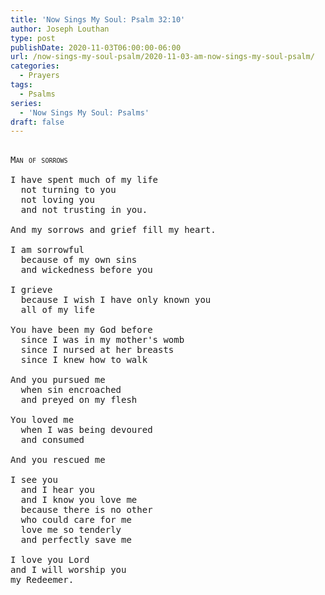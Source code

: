 ```yaml
---
title: 'Now Sings My Soul: Psalm 32:10'
author: Joseph Louthan
type: post
publishDate: 2020-11-03T06:00:00-06:00
url: /now-sings-my-soul-psalm/2020-11-03-am-now-sings-my-soul-psalm/
categories:
  - Prayers
tags:
  - Psalms
series:
  - 'Now Sings My Soul: Psalms'
draft: false
---
```

<pre>
<div style="font-variant: small-caps;">
Man of sorrows
</div>
I have spent much of my life
  not turning to you
  not loving you
  and not trusting in you.

And my sorrows and grief fill my heart.

I am sorrowful
  because of my own sins
  and wickedness before you

I grieve
  because I wish I have only known you
  all of my life

You have been my God before
  since I was in my mother's womb
  since I nursed at her breasts
  since I knew how to walk

And you pursued me
  when sin encroached
  and preyed on my flesh

You loved me
  when I was being devoured
  and consumed

And you rescued me

I see you
  and I hear you
  and I know you love me
  because there is no other
  who could care for me
  love me so tenderly
  and perfectly save me

I love you Lord
and I will worship you
my Redeemer.
</pre>

